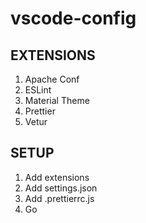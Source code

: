 # vscode-config

## EXTENSIONS

1. Apache Conf
2. ESLint
3. Material Theme
4. Prettier
5. Vetur

## SETUP

1. Add extensions
2. Add settings.json
3. Add .prettierrc.js
4. Go
